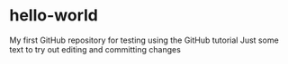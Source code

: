 # hello-world
My first GitHub repository for testing using the GitHub tutorial
Just some text to try out editing and committing changes
